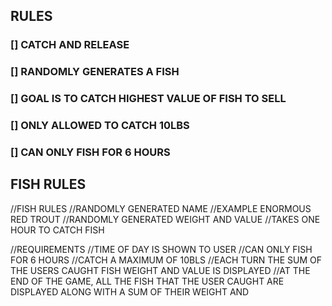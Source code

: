 ## RULES
### [] CATCH AND RELEASE
### [] RANDOMLY GENERATES A FISH
### [] GOAL IS TO CATCH HIGHEST VALUE OF FISH TO SELL
### [] ONLY ALLOWED TO CATCH 10LBS 
### [] CAN ONLY FISH FOR 6 HOURS

## FISH RULES
//FISH RULES
//RANDOMLY GENERATED NAME
//EXAMPLE ENORMOUS RED TROUT
//RANDOMLY GENERATED WEIGHT AND VALUE
//TAKES ONE HOUR TO CATCH FISH

//REQUIREMENTS 
//TIME OF DAY IS SHOWN TO USER
//CAN ONLY FISH FOR 6 HOURS
//CATCH A MAXIMUM OF 10BLS
//EACH TURN THE SUM OF THE USERS CAUGHT FISH WEIGHT AND VALUE IS DISPLAYED
//AT THE END OF THE GAME, ALL THE FISH THAT THE USER CAUGHT ARE DISPLAYED ALONG WITH A SUM OF THEIR WEIGHT AND <VALUE></VALUE>
